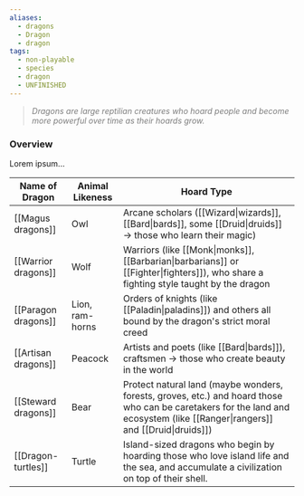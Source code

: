 ```yaml
---
aliases:
  - dragons
  - Dragon
  - dragon
tags:
  - non-playable
  - species
  - dragon
  - UNFINISHED
---
```

> <span style="font-style:italic; color:rgb(125, 125, 125)">Dragons are large reptilian creatures who hoard people and become more powerful over time as their hoards grow.</span> 

### Overview
Lorem ipsum...


| Name of Dragon      | Animal Likeness | Hoard Type                                                                                                                                                                    |
| ------------------- | --------------- | ----------------------------------------------------------------------------------------------------------------------------------------------------------------------------- |
| [[Magus dragons]]   | Owl             | Arcane scholars ([[Wizard\|wizards]], [[Bard\|bards]], some [[Druid\|druids]] $\rightarrow$ those who learn their magic)                                                      |
| [[Warrior dragons]] | Wolf            | Warriors (like [[Monk\|monks]], [[Barbarian\|barbarians]] or [[Fighter\|fighters]]), who share a fighting style taught by the dragon                                          |
| [[Paragon dragons]] | Lion, ram-horns | Orders of knights (like [[Paladin\|paladins]]) and others all bound by the dragon's strict moral creed                                                                        |
| [[Artisan dragons]] | Peacock         | Artists and poets (like [[Bard\|bards]]), craftsmen $\rightarrow$ those who create beauty in the world                                                                        |
| [[Steward dragons]] | Bear            | Protect natural land (maybe wonders, forests, groves, etc.) and hoard those who can be caretakers for the land and ecosystem (like [[Ranger\|rangers]] and [[Druid\|druids]]) |
| [[Dragon-turtles]]  | Turtle          | Island-sized dragons who begin by hoarding those who love island life and the sea, and accumulate a civilization on top of their shell.                                       |


